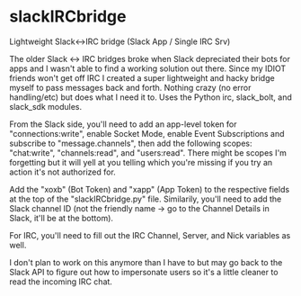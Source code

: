 # slackIRCbridge
Lightweight Slack&lt;->IRC bridge (Slack App / Single IRC Srv)

The older Slack <-> IRC bridges broke when Slack depreciated their bots for apps and I wasn't able to find a working solution out there. Since my IDIOT friends won't get off IRC I created a super lightweight and hacky bridge myself to pass messages back and forth. Nothing crazy (no error handling/etc) but does what I need it to. Uses the Python irc, slack_bolt, and slack_sdk modules.

From the Slack side, you'll need to add an app-level token for "connections:write", enable Socket Mode, enable Event Subscriptions and subscribe to "message.channels", then add the following scopes: "chat:write", "channels:read", and "users:read". There might be scopes I'm forgetting but it will yell at you telling which you're missing if you try an action it's not authorized for.

Add the "xoxb" (Bot Token) and "xapp" (App Token) to the respective fields at the top of the "slackIRCbridge.py" file. Similarily, you'll need to add the Slack channel ID (not the friendly name -> go to the Channel Details in Slack, it'll be at the bottom).

For IRC, you'll need to fill out the IRC Channel, Server, and Nick variables as well.

I don't plan to work on this anymore than I have to but may go back to the Slack API to figure out how to impersonate users so it's a little cleaner to read the incoming IRC chat.
